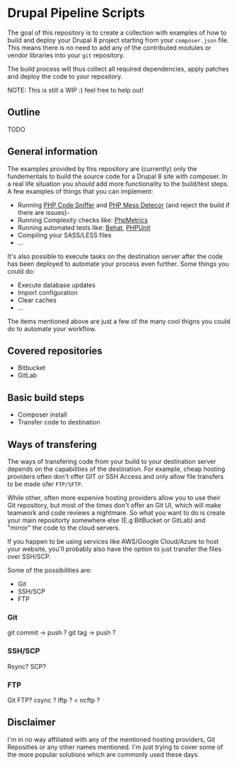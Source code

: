 # Drupal Pipeline Scripts

The goal of this repository is to create a collection with examples of how to build and deploy your Drupal 8 project starting from your `composer.json` file. This means there is no need to add any of the contributed modules or vendor libraries into your `git` repository.

The build process will thus collect all required dependencies, apply patches and deploy the code to your repository.

NOTE: This is still a WIP :) feel free to help out!

## Outline

TODO

## General information

The examples provided by this repository are (currently) only the fundementals to build the source code for a Drupal 8 site with composer. In a real life situation you *should* add more functionality to the build/test steps. A few examples of things that you can implement:
- Running [PHP Code Sniffer][2] and [PHP Mess Detecor][3] (and reject the build if there are issues)-
- Running Complexity checks like: [PhpMetrics][1]
- Running automated tests like: [Behat][4], [PHPUnit][5]
- Compiling your SASS/LESS files
- ...

It's also possible to execute tasks on the destination server after the code has been deployed to automate your process even further. Some things you could do:
- Execute database updates
- Import configuration
- Clear caches
- ...

The items mentioned above are just a few of the many cool thigns you could do to automate your workflow.

## Covered repositories

- Bitbucket
- GitLab

## Basic build steps

- Composer install
- Transfer code to destination


## Ways of transfering

The ways of transfering code from your build to your destination server depends on the capabilities of the destination. For example, cheap hosting providers often don't offer GIT or SSH Access and only allow file transfers to be made ofer `FTP/SFTP`. 

While other, often more expenive hosting providers allow you to use their Git repository, but most of the times don't offer an Git UI, which will make teamwork and code reviews a nightmare. So what you want to do is create your main repositorty somewhere else (E.g BitBucket or GitLab) and "mirror" the code to the cloud servers.

If you happen to be using services like AWS/Google Cloud/Azure to host your website, you'll probably also have the option to just transfer the files over SSH/SCP.

Some of the possibilities are:

- Git
- SSH/SCP
- FTP

### Git

git commit -> push ?
git tag -> push ?

### SSH/SCP

Rsync?
SCP?

### FTP

Git FTP? 
csync ? 
lftp ? < 
ncftp ? 


## Disclaimer

I'm in no way affiliated with any of the mentioned hosting providers, Git Reposities or any other names mentioned. I'm just trying to cover some of the more popular solutions which are commonly used these days.


[1]: https://www.phpmetrics.org
[2]: https://github.com/squizlabs/PHP_CodeSniffer
[3]: https://phpmd.org
[4]: http://behat.org/en/latest
[5]: https://phpunit.de
